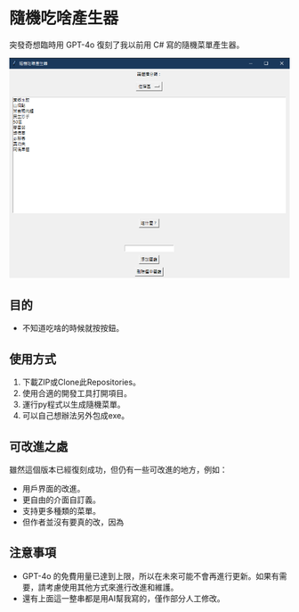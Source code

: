 

# 隨機吃啥產生器

突發奇想臨時用 GPT-4o 復刻了我以前用 C# 寫的隨機菜單產生器。

![image](https://github.com/yuuhouse/Random_food_generator/blob/main/Screenshot%202024-05-29%20220427.png)

## 目的
- 不知道吃啥的時候就按按鈕。

## 使用方式
1. 下載ZIP或Clone此Repositories。
2. 使用合適的開發工具打開項目。
3. 運行py程式以生成隨機菜單。
4. 可以自己想辦法另外包成exe。

## 可改進之處
雖然這個版本已經復刻成功，但仍有一些可改進的地方，例如：
- 用戶界面的改進。
- 更自由的介面自訂義。
- 支持更多種類的菜單。
- 但作者並沒有要真的改，因為

## 注意事項
- GPT-4o 的免費用量已達到上限，所以在未來可能不會再進行更新。如果有需要，請考慮使用其他方式來進行改進和維護。
- 還有上面這一整串都是用AI幫我寫的，僅作部分人工修改。


